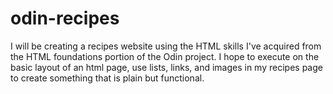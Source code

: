 # odin-recipes
I will be creating a recipes website using the HTML skills I've acquired from the HTML foundations portion of the Odin project. I hope to execute on the basic layout of an html page, use lists, links, and images in my recipes page to create something that is plain but functional.
